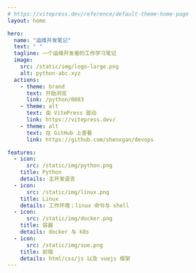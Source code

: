 ```yaml
---
# https://vitepress.dev/reference/default-theme-home-page
layout: home

hero:
  name: "运维开发笔记"
  text: " "
  tagline: 一个运维开发者的工作学习笔记
  image:
    src: /static/img/logo-large.png
    alt: python-abc.xyz
  actions:
    - theme: brand
      text: 开始浏览
      link: /python/0083
    - theme: alt
      text: 由 VitePress 驱动
      link: https://vitepress.dev/
    - theme: alt
      text: 在 GitHub 上查看
      link: https://github.com/shenxgan/devops

features:
  - icon:
      src: /static/img/python.png
    title: Python
    details: 主开发语言
  - icon:
      src: /static/img/linux.png
    title: Linux
    details: 工作环境；linux 命令与 shell
  - icon:
      src: /static/img/docker.png
    title: 容器
    details: docker 与 k8s
  - icon:
      src: /static/img/vue.png
    title: 前端
    details: html/css/js 以及 vuejs 框架
---
```


<div style="margin-top: 20px; display: flex; justify-content: center;">
  <!-- <a href="/basic/7859" title="斐波那契-黄金螺旋"><img src="/static/img/7859_1.gif" alt=""></a> -->
  <!-- <a href="/basic/9354" title="太极图"><img src="/static/img/9354_1.gif" alt=""></a> -->
</div>
